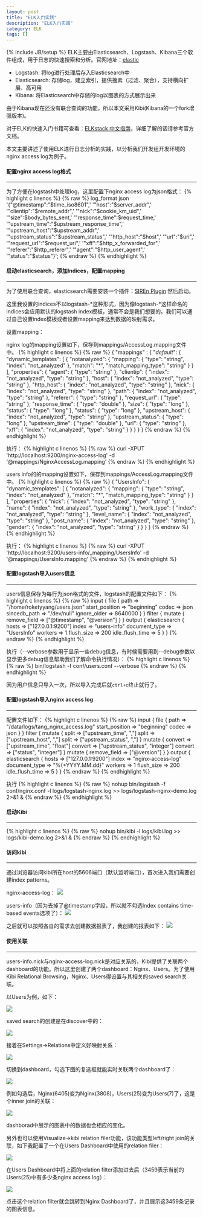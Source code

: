 ```yaml
---
layout: post
title: "ELK入门实践"
description: "ELK入门实践"
category: ELK
tags: []
---
```

{% include JB/setup %}
ELK主要由Elasticsearch、Logstash、Kibana三个软件组成，用于日志的快速搜索和分析。官网地址：[elastic](https://www.elastic.co/)

* Logstash: 将log进行处理后存入Elasticsearch中
* Elasticsearch: 存储log，建立索引，提供搜素（过滤、聚合），支持横向扩展、高可用
* Kibana: 将Elasticsearch中存储的log以图表的方式展示出来

由于Kibana现在还没有联合查询的功能，所以本文采用Kibi(Kibana的一个fork增强版本)。

对于ELK的快速入门书籍可查看：[ELKstack 中文指南](https://www.gitbook.com/book/chenryn/kibana-guide-cn/details)，详细了解的话请参考官方文档。

本文主要讲述了使用ELK进行日志分析的实践，以分析我们开发组开发环境的nginx access log为例子。

<!--more-->
#### 配置nginx access log格式
- - -
为了方便在logstash中处理log，这里配置下nginx access log为json格式：
{% highlight c linenos %}
{% raw %}
log_format json '{"@timestamp":"$time_iso8601",'
    '"host":"$server_addr",'
    '"clientip":"$remote_addr",'
    '"nick":"$cookie_km_uid",'
    '"size":$body_bytes_sent,'
    '"response_time":$request_time,'
    '"upstream_time":"$upstream_response_time",'
    '"upstream_host":"$upstream_addr",'
    '"upstream_status":"$upstream_status",'
    '"http_host":"$host",'
    '"url":"$uri",'
    '"request_url":"$request_uri",'
    '"xff":"$http_x_forwarded_for",'
    '"referer":"$http_referer",'
    '"agent":"$http_user_agent",'
    '"status":"$status"}';
{% endraw %}
{% endhighlight %}

#### 启动elasticsearch，添加Indices，配置mapping
- - -
为了使用联合查询，elasticsearch需要安装一个插件：[SIREn Plugin](https://github.com/sirensolutions/siren-join) 然后启动。

这里我设置的indices不以logstash-\*这种形式，因为像logstash-\*这样命名的indices会应用默认的logstash index模板，通常不会是我们想要的。我们可以通过自己设置index模板或者设置mapping来达到数据的映射需求。

设置mapping：

nginx log的mapping设置如下，保存到mappings/AccessLog.mapping文件中。
{% highlight c linenos %}
{% raw %}
{
        "mappings" : {
                "_default_": {
                        "dynamic_templates": [
                                {
                                        "notanalyzed": {
                                                "mapping": {
                                                        "type": "string",
                                                        "index": "not_analyzed"
                                                },
                                                "match": "*",
                                                "match_mapping_type": "string"
                                        }
                                }
                        ],
                        "properties": {
                                "agent": {
                                        "type": "string"
                                },
                                "clientip": {
                                        "index": "not_analyzed",
                                        "type": "string"
                                },
                                "host": {
                                        "index": "not_analyzed",
                                        "type": "string"
                                },
                                "http_host": {
                                        "index": "not_analyzed",
                                        "type": "string"
                                },
                                "nick": {
                                        "index": "not_analyzed",
                                        "type": "string"
                                },
                                "path": {
                                        "index": "not_analyzed",
                                        "type": "string"
                                },
                                "referer": {
                                        "type": "string"
                                },
                                "request_url": {
                                        "type": "string"
                                },
                                "response_time": {
                                        "type": "double"
                                },
                                "size": {
                                        "type": "long"
                                },
                                "status": {
                                        "type": "long"
                                },
                                "status": {
                                        "type": "long"
                                },
                                "upstream_host": {
                                        "index": "not_analyzed",
                                        "type": "string"
                                },
                                "upstream_status": {
                                        "type": "long"
                                },
                                "upstream_time": {
                                        "type": "double"
                                },
                                "url": {
                                        "type": "string"
                                },
                                "xff": {
                                        "index": "not_analyzed",
                                        "type": "string"
                                }
                        }
                }
        }
}
{% endraw %}
{% endhighlight %}

执行：
{% highlight c linenos %}
{% raw %}
curl -XPUT 'http://localhost:9200/nginx-access-log' -d '@mappings/NginxAccessLog.mapping'
{% endraw %}
{% endhighlight %}

users info的的mapping设置如下，保存到mappings/AccessLog.mapping文件中。
{% highlight c linenos %}
{% raw %}
{
        "UsersInfo": {
                "dynamic_templates": [
                        {
                                "notanalyzed": {
                                        "mapping": {
                                                "type": "string",
                                                "index": "not_analyzed"
                                        },
                                        "match": "*",
                                        "match_mapping_type": "string"
                                }
                        }
                ],
                "properties": {
                        "nick": {
                                "index": "not_analyzed",
                                "type": "string"
                        },
                        "name": {
                                "index": "not_analyzed",
                                "type": "string"
                        },
                        "work_type": {
                                "index": "not_analyzed",
                                "type": "string"
                        },
                        "level_name": {
                                "index": "not_analyzed",
                                "type": "string"
                        },
                        "post_name": {
                                "index": "not_analyzed",
                                "type": "string"
                        },
                        "gender": {
                                "index": "not_analyzed",
                                "type": "string"
                        }
                }
        }
}
{% endraw %}
{% endhighlight %}

执行：
{% highlight c linenos %}
{% raw %}
curl -XPUT 'http://localhost:9200/users-info/_mapping/UsersInfo' -d '@mappings/UsersInfo.mapping'
{% endraw %}
{% endhighlight %}

#### 配置logstash导入users信息
- - -
users信息保存为每行为json格式的文件，logstash的配置文件如下：
{% highlight c linenos %}
{% raw %}
input {
        file {
                path => "/home/roketyyang/users.json"
                start_position => "beginning"
                codec => json
                sincedb_path => "/dev/null"
                ignore_older => 8640000
        }
}
filter {
        mutate {
                remove_field => ["@timestamp", "@version"]
        }
}
output {
    elasticsearch {
        hosts => ["127.0.0.1:9200"]
        index => "users-info"
        document_type => "UsersInfo"
        workers => 1
        flush_size => 200
        idle_flush_time => 5
    }
}
{% endraw %}
{% endhighlight %}

执行（--verbose参数用于显示一些debug信息，有时候需要用到--debug参数以显示更多debug信息帮助我们了解命令执行情况）：
{% highlight c linenos %}
{% raw %}
bin/logstash -f conf/users.conf --verbose
{% endraw %}
{% endhighlight %}

因为用户信息只导入一次，所以导入完成后就`ctrl+c`终止就行了。

#### 配置logstash导入nginx access log
- - -
配置文件如下：
{% highlight c linenos %}
{% raw %}
input {
        file {
                path => "/data/logs/tang_nginx_access.log"
                start_position => "beginning"
                codec => json
        }
}
filter {
        mutate {
                split => ["upstream_time", ","]
                split => ["upstream_host", ","]
                split => ["upstream_status", ","]
        }
        mutate {
                convert => ["upstream_time", "float"]
                convert => ["upstream_status", "integer"]
                convert => ["status", "integer"]
        }
        mutate {
                remove_field => ["@version"]
        }
}
output {
    elasticsearch {
        hosts => ["127.0.0.1:9200"]
        index => "nginx-access-log"
        document_type => "%{+YYYY.MM.dd}"
        workers => 1
        flush_size => 200
        idle_flush_time => 5
    }
}
{% endraw %}
{% endhighlight %}

执行
{% highlight c linenos %}
{% raw %}
nohup bin/logstash -f conf/nginx.conf -l logs/logstash-nginx.log >> logs/logstash-nginx-demo.log 2>&1 &
{% endraw %}
{% endhighlight %}

#### 启动Kibi
- - -
{% highlight c linenos %}
{% raw %}
nohup bin/kibi -l logs/kibi.log >> logs/kibi-demo.log 2>&1 &
{% endraw %}
{% endhighlight %}

#### 访问kibi
- - -
通过浏览器访问kibi所在host的5606端口（默认监听端口），首次进入我们需要创建index patterns。

nginx-access-log：
![](/assets/img/201604180101.png)

users-info（因为去掉了@timestamp字段，所以就不勾选Index contains time-based events选项了）：
![](/assets/img/201604180102.png)

之后就可以按照各自的需求去创建数据报表了，我创建的报表如下：
![](/assets/img/201604180103.png)

#### 使用关联
- - -
users-info.nick与nginx-access-log.nick是对应关系的，Kibi提供了关联两个dashboard的功能。所以这里创建了两个dashboard：Nginx、Users。为了使用Kibi Relational Browsing，Nginx、Users得设置与其相关的saved search关联。

以Users为例，如下：

![](/assets/img/201604180104.png)

saved search的创建是在discover中的：

![](/assets/img/201604180105.png)

接着在Settings->Relations中定义好映射关系：

![](/assets/img/201604180106.png)

切换到dashboard，勾选下图的复选框就能实时关联两个dashboard了：

![](/assets/img/201604180107.png)

例如勾选后，Nginx(6405)变为Nginx(3808)，Users(25)变为Users(7)了，这是个inner join的关联：

![](/assets/img/201604180108.png)

dashborad中展示的图表中的数据也会相应的变化。

另外也可以使用Visualize->kibi relation filer功能，该功能类型left/right join的关联，如下我配置了一个在Users Dashboard中使用的relation filer：

![](/assets/img/201604180109.png)

在Users Dashboard中将上面的relation filter添加进去后（3459表示当前的Users(25)中有多少条nginx access log）：

![](/assets/img/201604180110.png)

点击这个relation filter就会跳转到Nginx Dashboard了，并且展示这3459条记录的图表信息。